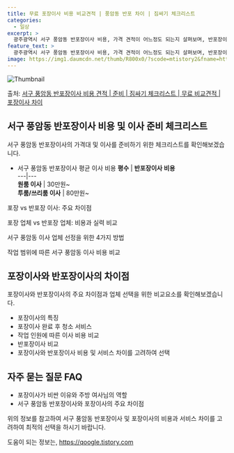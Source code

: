 ```yaml
---
title: 무료 포장이사 비용 비교견적 | 풍암동 반포 차이 | 짐싸기 체크리스트
categories:
  - 일상
excerpt: >
  광주광역시 서구 풍암동 반포장이사 비용, 가격 견적이 어느정도 되는지 살펴보며, 반포장이사를 준비함에 있어 짐싸기 준비 체크리스트가 무엇인지 보겠습니다. 마지막으로 포장이사와 차이점을 통해 무료 비교견적으로 어떤 것이 더 합리적인 선택인지 공유 드립니다.서구 풍암동 포장이사 견적 샘플 보기 👈 클릭서구 풍암동 포장이사 가격 살펴보기 👈 클릭서구 풍암동 반포장이사 평균 이사 비용평수서구 풍암동 평균 이사 비용원룸 이사9평 이하 (1톤)30만원~투룸/쓰리룸 이사16평 ~ 20평 (2.5톤)80만원~쓰리룸 이사21평 (5톤) ~110만원~우리집 무료 이사견적 받기 👈 클릭포장 vs 반포장 이사: 주요 차이점이사 전문가로 미안하고 파손되기 쉬운 짐까지 믿고 맡길 수 있는 아정당 이사로, 포장과 반포장 이사..
feature_text: >
  광주광역시 서구 풍암동 반포장이사 비용, 가격 견적이 어느정도 되는지 살펴보며, 반포장이사를 준비함에 있어 짐싸기 준비 체크리스트가 무엇인지 보겠습니다. 마지막으로 포장이사와 차이점을 통해 무료 비교견적으로 어떤 것이 더 합리적인 선택인지 공유 드립니다.서구 풍암동 포장이사 견적 샘플 보기 👈 클릭서구 풍암동 포장이사 가격 살펴보기 👈 클릭서구 풍암동 반포장이사 평균 이사 비용평수서구 풍암동 평균 이사 비용원룸 이사9평 이하 (1톤)30만원~투룸/쓰리룸 이사16평 ~ 20평 (2.5톤)80만원~쓰리룸 이사21평 (5톤) ~110만원~우리집 무료 이사견적 받기 👈 클릭포장 vs 반포장 이사: 주요 차이점이사 전문가로 미안하고 파손되기 쉬운 짐까지 믿고 맡길 수 있는 아정당 이사로, 포장과 반포장 이사..
image: https://img1.daumcdn.net/thumb/R800x0/?scode=mtistory2&fname=https%3A%2F%2Fblog.kakaocdn.net%2Fdn%2F5rMPi%2FbtsHb4NCsUs%2Fvzdk3kuQ3yofBLR8CA0IGk%2Fimg.webp
---
```


![Thumbnail](https://img1.daumcdn.net/thumb/R800x0/?scode=mtistory2&fname=https%3A%2F%2Fblog.kakaocdn.net%2Fdn%2F5rMPi%2FbtsHb4NCsUs%2Fvzdk3kuQ3yofBLR8CA0IGk%2Fimg.webp)

<p>출처: <a href="https://qoogle.tistory.com/9574" rel="dofollow">서구 풍암동 반포장이사 비용 견적 | 준비 | 짐싸기 체크리스트 | 무료 비교견적 | 포장이사 차이</a> </p>

## 서구 풍암동 반포장이사 비용 및 이사 준비 체크리스트

서구 풍암동 반포장이사의 가격대 및 이사를 준비하기 위한 체크리스트를 확인해보겠습니다.

  * 서구 풍암동 반포장이사 평균 이사 비용
**평수** | **반포장이사 비용**  
---|---  
**원룸 이사** | 30만원~  
**투룸/쓰리룸 이사** | 80만원~  
  
포장 vs 반포장 이사: 주요 차이점

포장 업체 vs 반포장 업체: 비용과 실력 비교

서구 풍암동 이사 업체 선정을 위한 4가지 방법

작업 범위에 따른 서구 풍암동 이사 비용 비교

## 포장이사와 반포장이사의 차이점

포장이사와 반포장이사의 주요 차이점과 업체 선택을 위한 비교요소를 확인해보겠습니다.

  * 포장이사의 특징
  * 포장이사 완료 후 청소 서비스
  * 작업 인원에 따른 이사 비용 비교
  * 반포장이사 비교
  * 포장이사와 반포장이사 비용 및 서비스 차이를 고려하여 선택

## 자주 묻는 질문 FAQ

  * 포장이사가 비싼 이유와 주방 여사님의 역할
  * 서구 풍암동 반포장이사와 포장이사의 주요 차이점

위의 정보를 참고하여 서구 풍암동 반포장이사 및 포장이사의 비용과 서비스 차이를 고려하여 최적의 선택을 하시기 바랍니다.



 

도움이 되는 정보는, <a href="https://qoogle.tistory.com" rel="dofollow">https://qoogle.tistory.com</a>


